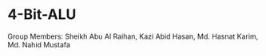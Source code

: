 # 4-Bit-ALU

Group Members:
Sheikh Abu Al Raihan,
Kazi Abid Hasan,
Md. Hasnat Karim,
Md. Nahid Mustafa
